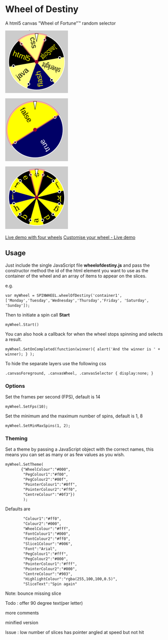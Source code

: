 Wheel of Destiny
================

A html5 canvas &quot;Wheel of Fortune&quot;&trade; random selector

![Wheel with pale slices](/images/newoldwebtech.png?raw=true "Wheel example, random web technologies")

![Wheel true and false](/images/truefalse.png?raw=true "Wheel example, true or false")

![Wheel with lots of letters](/images/loadsofletters.png?raw=true "Wheel example, single letters a-l")


[Live demo with four wheels](http://robgithub.github.io/wheelofdestiny/examples/fourwheels.html)
[Customise your wheel - Live demo](http://robgithub.github.io/wheelofdestiny/examples/buildyourwheel.html)


## Usage 

Just include the single JavaScript file **wheelofdestiny.js** and pass the constructor method the id of the html element you want to use as the container of the wheel and an array of items to appear on the slices.

e.g.

``` 
var myWheel = SPINWHEEL.wheelOfDestiny('container1', ['Monday','Tuesday','Wednesday','Thursday','Friday', 'Saturday', 'Sunday']);
```

Then to initiate a spin call **Start**
``` 
myWheel.Start()
```

You can also hook a callback for when the wheel stops spinning and selects a result.

``` 
myWheel.SetOnCompleted(function(winner){ alert('And the winner is ' + winner); } );
```

To hide the separate layers use the following css
``` 
.canvasForeground, .canvasWheel, .canvasSelector { display:none; }
```

### Options

Set the frames per second (FPS), default is 14
``` 
myWheel.SetFps(10);
```

Set the minimum and the maximum number of spins, default is 1, 8
``` 
myWheel.SetMinMaxSpins(1, 2);
```

### Theming

Set a theme by passing a JavaScript object with the correct names, this means you can set as many or as few values as you wish.
``` 
myWheel.SetTheme(
       {"WheelColour":"#000",
		"PegColour1":"#f00", 
        "PegColour2":"#00f",
        "PointerColour1":"#0ff",
        "PointerColour2":"#ff0",
        "CentreColour":"#0f3"})
        );
```

Defaults are
```     
        "Colour1":"#ff0", 
        "Colour2":"#000",
        "WheelColour":"#fff",
        "FontColour1":"#000",
        "FontColour2":"#ff0",
        "Slice1Colour":"#006",
        "Font":"Arial",
        "PegColour1":"#fff", 
        "PegColour2":"#000",
        "PointerColour1":"#fff",
        "PointerColour2":"#000",
        "CentreColour":"#903",
        "HighlightColour":"rgba(255,100,100,0.5)",
        "SliceText":"Spin again"
```

Note: 
bounce
missing slice


Todo :
offer 90 degree text(per letter)

more comments

minified version

Issue :
low number of slices has pointer angled at speed but not hit
